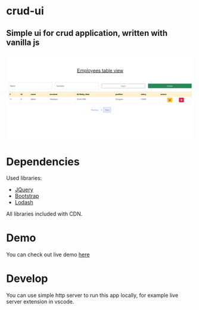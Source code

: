 # crud-ui

## Simple ui for crud application, written with vanilla js

![](./public/logo.png)

# Dependencies

Used libraries:
 - [JQuery](https://jquery.com/)
 - [Bootstrap](https://getbootstrap.com/)
 - [Lodash](https://lodash.com/)

All libraries included with CDN.

# Demo

You can check out live demo [here](https://crud.leins275.xyz)

# Develop

You can use simple http server to run this app locally, for example live server extension in vscode.
